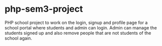 # php-sem3-project
PHP school project to work on the login, signup and profile page for a school portal where students and admin can login.
Admin can manage the students signed up and also remove people that are not students of the school again.
